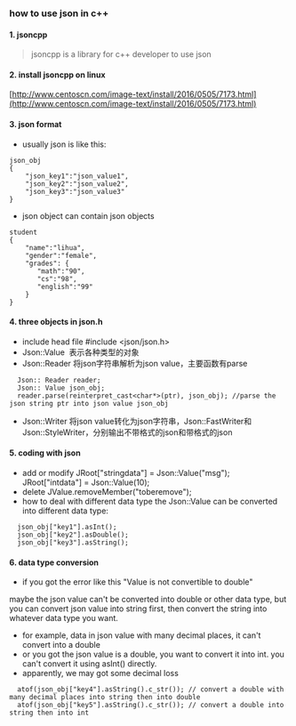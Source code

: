 
### how to use json in c++
#### 1. jsoncpp
> jsoncpp is a library for c++ developer to use json
#### 2. install jsoncpp on linux
 [http://www.centoscn.com/image-text/install/2016/0505/7173.html](http://www.centoscn.com/image-text/install/2016/0505/7173.html)
 
#### 3. json format
- usually json is like this:
```
json_obj 
{
    "json_key1":"json_value1",
    "json_key2":"json_value2",
    "json_key3":"json_value3"
}
```
- json object can contain json objects
```
student 
{
    "name":"lihua",
    "gender":"female",
    "grades": {
       "math":"90",
       "cs":"98",
       "english":"99"
    }
}
```
#### 4. three objects in json.h
- include head file #include <json/json.h>
- Json::Value  表示各种类型的对象
- Json::Reader 将json字符串解析为json value，主要函数有parse
```
  Json:: Reader reader;
  Json:: Value json_obj;
  reader.parse(reinterpret_cast<char*>(ptr), json_obj); //parse the json string ptr into json value json_obj
```
- Json::Writer 将json value转化为json字符串，Json::FastWriter和Json::StyleWriter，分别输出不带格式的json和带格式的json

#### 5. coding with json
- add or modify 
JRoot["stringdata"] = Json::Value("msg");
JRoot["intdata"] = Json::Value(10);
- delete
JValue.removeMember("toberemove");
- how to deal with different data type
the Json::Value can be converted into different data type: 
```
  json_obj["key1"].asInt();
  json_obj["key2"].asDouble();
  json_obj["key3"].asString();
```
#### 6. data type conversion
- if you got the error like this "Value is not convertible to double"

maybe the json value can't be converted into double or other data type, but you can convert json value into string first, then convert the string into whatever data type you want. 

- for example, data in json value with many decimal places, it can't convert into a double 
- or you got the json value is a double, you want to convert it into int. you can't convert it using asInt() directly.
- apparently, we may got some decimal loss
```
  atof(json_obj["key4"].asString().c_str()); // convert a double with many decimal places into string then into double
  atof(json_obj["key5"].asString().c_str()); // convert a double into string then into int
```
